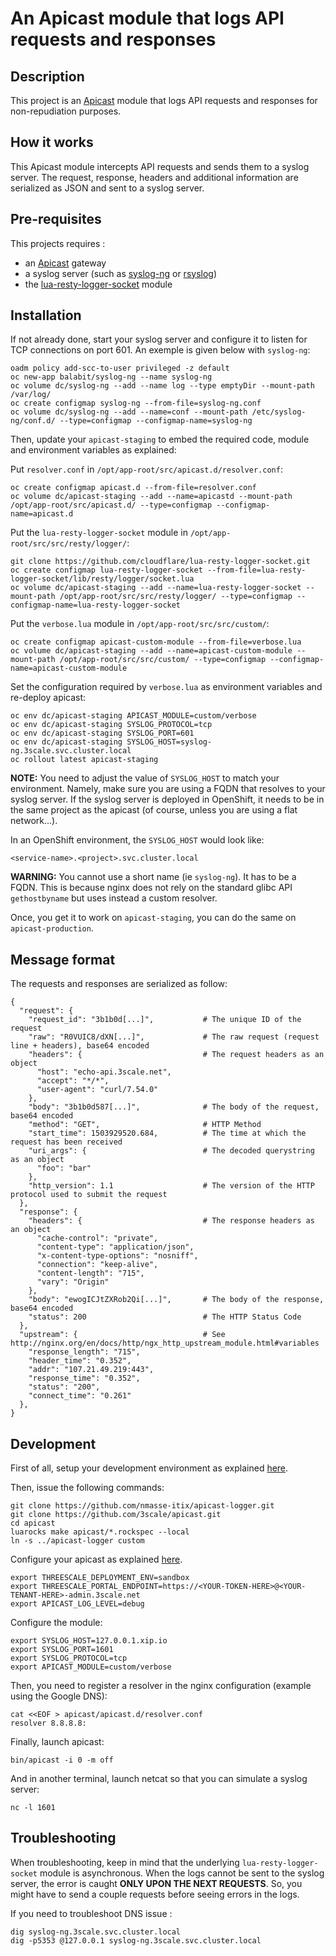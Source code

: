 # An Apicast module that logs API requests and responses

## Description

This project is an [Apicast](https://github.com/3scale/apicast/) module
that logs API requests and responses for non-repudiation purposes.

## How it works

This Apicast module intercepts API requests and sends them to a syslog server.
The request, response, headers and additional information are serialized
as JSON and sent to a syslog server.

## Pre-requisites

This projects requires :
- an [Apicast](https://github.com/3scale/apicast/) gateway
- a syslog server (such as [syslog-ng](https://github.com/balabit/syslog-ng) or [rsyslog](https://github.com/rsyslog/rsyslog))
- the [lua-resty-logger-socket](https://github.com/cloudflare/lua-resty-logger-socket) module

## Installation

If not already done, start your syslog server and configure it to listen
for TCP connections on port 601. An exemple is given below with `syslog-ng`:

```
oadm policy add-scc-to-user privileged -z default
oc new-app balabit/syslog-ng --name syslog-ng
oc volume dc/syslog-ng --add --name log --type emptyDir --mount-path /var/log/
oc create configmap syslog-ng --from-file=syslog-ng.conf
oc volume dc/syslog-ng --add --name=conf --mount-path /etc/syslog-ng/conf.d/ --type=configmap --configmap-name=syslog-ng
```

Then, update your `apicast-staging` to embed the required code,
module and environment variables as explained:

Put `resolver.conf` in `/opt/app-root/src/apicast.d/resolver.conf`:
```
oc create configmap apicast.d --from-file=resolver.conf
oc volume dc/apicast-staging --add --name=apicastd --mount-path /opt/app-root/src/apicast.d/ --type=configmap --configmap-name=apicast.d
```

Put the `lua-resty-logger-socket` module in `/opt/app-root/src/src/resty/logger/`:
```
git clone https://github.com/cloudflare/lua-resty-logger-socket.git
oc create configmap lua-resty-logger-socket --from-file=lua-resty-logger-socket/lib/resty/logger/socket.lua
oc volume dc/apicast-staging --add --name=lua-resty-logger-socket --mount-path /opt/app-root/src/src/resty/logger/ --type=configmap --configmap-name=lua-resty-logger-socket
```

Put the `verbose.lua` module in `/opt/app-root/src/src/custom/`:
```
oc create configmap apicast-custom-module --from-file=verbose.lua
oc volume dc/apicast-staging --add --name=apicast-custom-module --mount-path /opt/app-root/src/src/custom/ --type=configmap --configmap-name=apicast-custom-module
```

Set the configuration required by `verbose.lua` as environment variables and re-deploy apicast:
```
oc env dc/apicast-staging APICAST_MODULE=custom/verbose
oc env dc/apicast-staging SYSLOG_PROTOCOL=tcp
oc env dc/apicast-staging SYSLOG_PORT=601
oc env dc/apicast-staging SYSLOG_HOST=syslog-ng.3scale.svc.cluster.local
oc rollout latest apicast-staging
```

**NOTE:** You need to adjust the value of `SYSLOG_HOST` to match your environment.
Namely, make sure you are using a FQDN that resolves to your syslog server.
If the syslog server is deployed in OpenShift, it needs to be in the same project
as the apicast (of course, unless you are using a flat network...).

In an OpenShift environment, the `SYSLOG_HOST` would look like:
```
<service-name>.<project>.svc.cluster.local
```

**WARNING:** You cannot use a short name (ie `syslog-ng`). It has to be a FQDN.
This is because nginx does not rely on the standard glibc API `gethostbyname` but
uses instead a custom resolver.

Once, you get it to work on `apicast-staging`, you can do the same on `apicast-production`.

## Message format

The requests and responses are serialized as follow:

```
{
  "request": {
    "request_id": "3b1b0d[...]",           # The unique ID of the request
    "raw": "R0VUIC8/dXN[...]",             # The raw request (request line + headers), base64 encoded
    "headers": {                           # The request headers as an object
      "host": "echo-api.3scale.net",
      "accept": "*/*",
      "user-agent": "curl/7.54.0"
    },
    "body": "3b1b0d587[...]",              # The body of the request, base64 encoded
    "method": "GET",                       # HTTP Method
    "start_time": 1503929520.684,          # The time at which the request has been received
    "uri_args": {                          # The decoded querystring as an object
      "foo": "bar"
    },
    "http_version": 1.1                    # The version of the HTTP protocol used to submit the request
  },
  "response": {
    "headers": {                           # The response headers as an object
      "cache-control": "private",
      "content-type": "application/json",
      "x-content-type-options": "nosniff",
      "connection": "keep-alive",
      "content-length": "715",
      "vary": "Origin"
    },
    "body": "ewogICJtZXRob2Qi[...]",       # The body of the response, base64 encoded
    "status": 200                          # The HTTP Status Code
  },
  "upstream": {                            # See http://nginx.org/en/docs/http/ngx_http_upstream_module.html#variables
    "response_length": "715",
    "header_time": "0.352",                             
    "addr": "107.21.49.219:443",
    "response_time": "0.352",
    "status": "200",
    "connect_time": "0.261"
  },
}
```

## Development

First of all, setup your development environment as explained [here](https://github.com/3scale/apicast/tree/master#development--testing).

Then, issue the following commands:
```
git clone https://github.com/nmasse-itix/apicast-logger.git
git clone https://github.com/3scale/apicast.git
cd apicast
luarocks make apicast/*.rockspec --local
ln -s ../apicast-logger custom
```

Configure your apicast as explained [here](https://github.com/3scale/apicast/blob/master/doc/parameters.md).
```
export THREESCALE_DEPLOYMENT_ENV=sandbox
export THREESCALE_PORTAL_ENDPOINT=https://<YOUR-TOKEN-HERE>@<YOUR-TENANT-HERE>-admin.3scale.net
export APICAST_LOG_LEVEL=debug
```

Configure the module:
```
export SYSLOG_HOST=127.0.0.1.xip.io
export SYSLOG_PORT=1601
export SYSLOG_PROTOCOL=tcp
export APICAST_MODULE=custom/verbose
```

Then, you need to register a resolver in the nginx configuration (example using the Google DNS):
```
cat <<EOF > apicast/apicast.d/resolver.conf
resolver 8.8.8.8:
```

Finally, launch apicast:
```
bin/apicast -i 0 -m off
```

And in another terminal, launch netcat so that you can simulate a syslog server:
```
nc -l 1601
```

## Troubleshooting

When troubleshooting, keep in mind that the underlying `lua-resty-logger-socket`
module is asynchronous. When the logs cannot be sent to the syslog server,
the error is caught **ONLY UPON THE NEXT REQUESTS**. So, you might have to send
a couple requests before seeing errors in the logs.

If you need to troubleshoot DNS issue :
```
dig syslog-ng.3scale.svc.cluster.local
dig -p5353 @127.0.0.1 syslog-ng.3scale.svc.cluster.local
```
